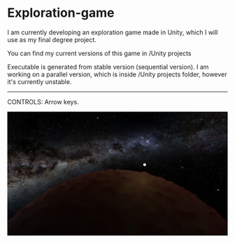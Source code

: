 # Exploration-game
I am currently developing an exploration game made in Unity, which I will use as my final degree project.

You can find my current versions of this game in /Unity projects

Executable is generated from stable version (sequential version). I am working on a parallel version, which is inside /Unity projects folder, however it's currently unstable.

-------------------------------------------------------------------------------------------------------------------------------------------------

CONTROLS: Arrow keys.

<img align="right" src="./image.PNG">
